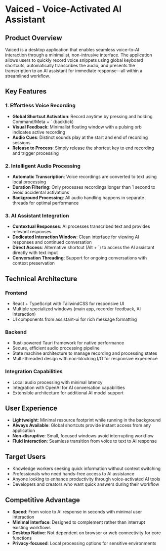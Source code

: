 # Vaiced - Voice-Activated AI Assistant

## Product Overview

Vaiced is a desktop application that enables seamless voice-to-AI interaction through a minimalist, non-intrusive interface. The application allows users to quickly record voice snippets using global keyboard shortcuts, automatically transcribes the audio, and presents the transcription to an AI assistant for immediate response—all within a streamlined workflow.

## Key Features

### 1. Effortless Voice Recording

- **Global Shortcut Activation**: Record anytime by pressing and holding Command/Meta + ` (backtick)
- **Visual Feedback**: Minimalist floating window with a pulsing orb indicates active recording
- **Audio Cues**: Distinct sounds play at the start and end of recording sessions
- **Release to Process**: Simply release the shortcut key to end recording and trigger processing

### 2. Intelligent Audio Processing

- **Automatic Transcription**: Voice recordings are converted to text using local processing
- **Duration Filtering**: Only processes recordings longer than 1 second to avoid accidental activations
- **Background Processing**: All audio handling happens in separate threads for optimal performance

### 3. AI Assistant Integration

- **Contextual Responses**: AI processes transcribed text and provides relevant responses
- **Dedicated Interaction Window**: Clean interface for viewing AI responses and continued conversation
- **Direct Access**: Alternative shortcut (Alt + `) to access the AI assistant directly with text input
- **Conversation Threading**: Support for ongoing conversations with context preservation

## Technical Architecture

### Frontend

- React + TypeScript with TailwindCSS for responsive UI
- Multiple specialized windows (main app, recorder feedback, AI interaction)
- UI components from assistant-ui for rich message formatting

### Backend

- Rust-powered Tauri framework for native performance
- Secure, efficient audio processing pipeline
- State machine architecture to manage recording and processing states
- Multi-threaded design with non-blocking I/O for responsive experience

### Integration Capabilities

- Local audio processing with minimal latency
- Integration with OpenAI for AI conversation capabilities
- Extensible architecture for additional AI model support

## User Experience

- **Lightweight**: Minimal resource footprint while running in the background
- **Always Available**: Global shortcuts provide instant access from any application
- **Non-disruptive**: Small, focused windows avoid interrupting workflow
- **Fluid Interaction**: Seamless transition from voice to text to AI response

## Target Users

- Knowledge workers seeking quick information without context switching
- Professionals who need hands-free access to AI assistance
- Anyone looking to enhance productivity through voice-activated AI tools
- Developers and creators who want quick answers during their workflow

## Competitive Advantage

- **Speed**: From voice to AI response in seconds with minimal user interaction
- **Minimal Interface**: Designed to complement rather than interrupt existing workflows
- **Desktop Native**: Not dependent on browser or web connectivity for core functions
- **Privacy-focused**: Local processing options for sensitive environments
